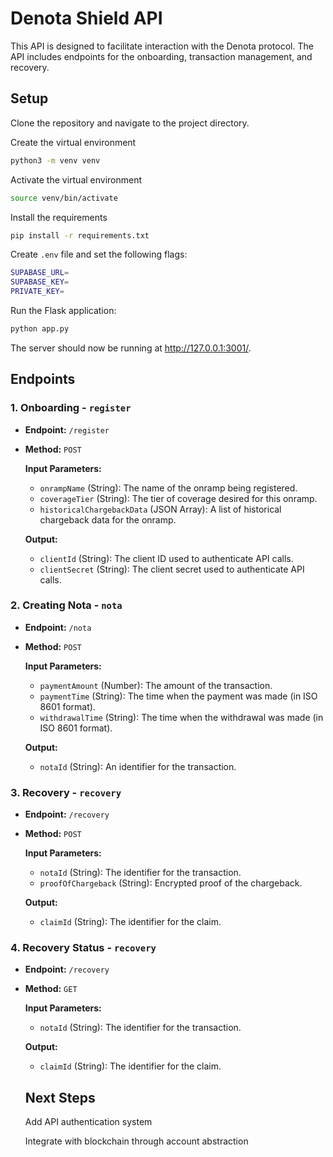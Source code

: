 # Denota Shield API
This API is designed to facilitate interaction with the Denota protocol. The API includes endpoints for the onboarding, transaction management, and recovery.

## Setup
Clone the repository and navigate to the project directory.

Create the virtual environment
```bash
python3 -m venv venv
```

Activate the virtual environment
```bash
source venv/bin/activate
```

Install the requirements
```bash
pip install -r requirements.txt
```

Create `.env` file and set the following flags: 
```bash
SUPABASE_URL=
SUPABASE_KEY=
PRIVATE_KEY=
```

Run the Flask application:

```bash
python app.py
```

The server should now be running at http://127.0.0.1:3001/. 

## Endpoints

### 1. Onboarding - `register`

- **Endpoint:** `/register`
- **Method:** `POST`

  **Input Parameters:**
  
  - `onrampName` (String): The name of the onramp being registered.
  - `coverageTier` (String): The tier of coverage desired for this onramp.
  - `historicalChargebackData` (JSON Array): A list of historical chargeback data for the onramp.

  **Output:**
  
  - `clientId` (String): The client ID used to authenticate API calls.
  - `clientSecret` (String): The client secret used to authenticate API calls.

### 2. Creating Nota - `nota`

- **Endpoint:** `/nota`
- **Method:** `POST`

  **Input Parameters:**
  
  - `paymentAmount` (Number): The amount of the transaction.
  - `paymentTime` (String): The time when the payment was made (in ISO 8601 format).
  - `withdrawalTime` (String): The time when the withdrawal was made (in ISO 8601 format).

  **Output:**
  
  - `notaId` (String): An identifier for the transaction.


### 3. Recovery - `recovery`

- **Endpoint:** `/recovery`
- **Method:** `POST`

  **Input Parameters:**
  
  - `notaId` (String): The identifier for the transaction.
  - `proofOfChargeback` (String): Encrypted proof of the chargeback.

  **Output:**
  
  - `claimId` (String): The identifier for the claim.

### 4. Recovery Status - `recovery`

- **Endpoint:** `/recovery`
- **Method:** `GET`

  **Input Parameters:**
  
  - `notaId` (String): The identifier for the transaction.

  **Output:**
  
  - `claimId` (String): The identifier for the claim.

  ## Next Steps
  Add API authentication system
  
  Integrate with blockchain through account abstraction
